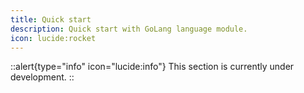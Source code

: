 ```yaml
---
title: Quick start
description: Quick start with GoLang language module.
icon: lucide:rocket
---
```


::alert{type="info" icon="lucide:info"}
  This section is currently under development.
::